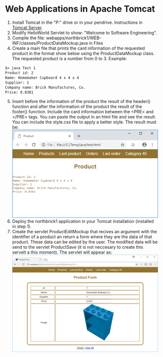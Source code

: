 # Web Applications in Apache Tomcat

1.	Install Tomcat in the "P:" drive or in your pendrive. Instructions in [Tomcat Server](/CS/Tomcat.md).
2.	Modify HelloWorld Servlet to show: "Welcome to Software Engineering".
3.	Compile the file: webapps/northbrick1/WEB-INF/classes/ProductDataMockup.java in Files
4.	Create a main file that prints the card information of the requested product in the format show below using the ProductDataMockup class. The requested product is a number from 0 to 3. Example:
```
$> java Test 1
Product id: 2
Name: Homemaker Cupboard 4 x 4 x 4
Supplier: 1
Company name: Brick Manufactures, Co.
Price: 0.0381
```
5. Insert before the information of the product the result of the header() function and after the information of the product the result of the footer() function. Include the card information between the &lt;PRE&gt; and &lt;/PRE&gt; tags. You can paste the output in an html file and see the result. You can include the style.css file to apply a better style. The result must be:
![ProductCard](images/ProductCard.png)
6.	Deploy the northbrick1 application in your Tomcat installation (installed in step 1).
7. Create the servlet ProductEditMockup that recives an argument with the identifier of a product an return a form where they are the data of that product. These data can be edited by the user. The modified data will be send to the servlet ProductSave (it is not neccesary to create this servelt a this moment). The servlet will appear as:
![ProductEditMockup](images/ProductEditMockup.png)

